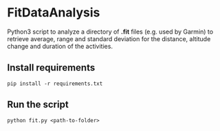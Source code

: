 # FitDataAnalysis
Python3 script to analyze a directory of **.fit** files (e.g. used by Garmin) to retrieve average, range and standard deviation for the distance, altitude change and duration of the activities.

## Install requirements
`pip install -r requirements.txt`

## Run the script
`python fit.py <path-to-folder>`
